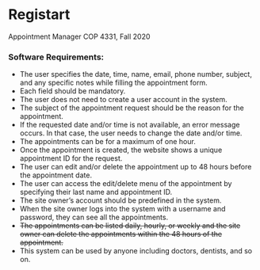 # Registart
Appointment Manager
COP 4331, Fall 2020

### Software Requirements:
- The user specifies the date, time, name, email, phone number, subject, and any specific notes while 
filling the appointment form.
- Each field should be mandatory.
- The user does not need to create a user account in the system.
- The subject of the appointment request should be the reason for the appointment. 
- If the requested date and/or time is not available, an error message occurs. In that case, the user needs to change the date and/or time.
- The appointments can be for a maximum of one hour.
- Once the appointment is created, the website shows a unique appointment ID for the request.
- The user can edit and/or delete the appointment up to 48 hours before the appointment date.
- The user can access the edit/delete menu of the appointment by specifying their last name and appointment ID.
- The site owner’s account should be predefined in the system.
- When the site owner logs into the system with a username and password, they can see all the appointments.
- ~~The appointments can be listed daily, hourly, or weekly and the site owner can delete the appointments within the 48 hours of the appointment.~~
- This system can be used by anyone including doctors, dentists, and so on.
